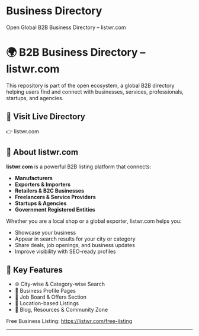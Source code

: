 # Business Directory
Open Global B2B Business Directory – listwr.com

# 🌍 B2B Business Directory – listwr.com

This repository is part of the open ecosystem, a global B2B directory helping users find and connect with businesses, services, professionals, startups, and agencies.

## 🔗 Visit Live Directory  
👉 listwr.com

## 🚀 About listwr.com

**listwr.com** is a powerful B2B listing platform that connects:

- **Manufacturers**
- **Exporters & Importers**
- **Retailers & B2C Businesses**
- **Freelancers & Service Providers**
- **Startups & Agencies**
- **Government Registered Entities**

Whether you are a local shop or a global exporter, listwr.com helps you:

- Showcase your business
- Appear in search results for your city or category
- Share deals, job openings, and business updates
- Improve visibility with SEO-ready profiles

## 🧩 Key Features

- 🌐 City-wise & Category-wise Search  
- 🧾 Business Profile Pages  
- 🎯 Job Board & Offers Section  
- 📍 Location-based Listings  
- 📰 Blog, Resources & Community Zone

Free Business Listing: https://listwr.com/free-listing

---
> 

